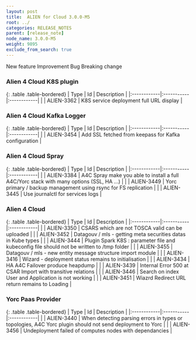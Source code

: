 ```yaml
---
layout: post
title:  ALIEN for Cloud 3.0.0-M5
root: ../
categories: RELEASE_NOTES
parent: [release_note]
node_name: 3.0.0-M5
weight: 9895
exclude_from_search: true
---
```





<i class="fa fa-plus text-success"></i> New feature <i class="fa fa-level-up text-primary"></i> Improvement  <i class="fa fa-bug text-danger"></i> Bug <i class="fa fa-exclamation-triangle text-warning"></i> Breaking change


### Alien 4 Cloud K8S plugin



  {: .table .table-bordered}
  | Type        | Id         | Description |
  |:------------|:-----------|:------------|
    |  <i class="fa fa-plus text-success"></i> | ALIEN-3362 | K8S service deployment full URL display  |
      


### Alien 4 Cloud Kafka Logger



  {: .table .table-bordered}
  | Type        | Id         | Description |
  |:------------|:-----------|:------------|
    |  <i class="fa fa-plus text-success"></i> | ALIEN-3454 | Add SSL fetched from keepass for Kafka configuration  |
      


### Alien 4 Cloud Spray



  {: .table .table-bordered}
  | Type        | Id         | Description |
  |:------------|:-----------|:------------|
    |  <i class="fa fa-plus text-success"></i> | ALIEN-3384 | A4C Spray make you able to install a full A4C/Yorc stack with many options (SSL, HA ...)  |
    |  <i class="fa fa-plus text-success"></i> | ALIEN-3449 | Yorc primary / backup management using rsync for FS replication  |
      |  <i class="fa fa-level-up text-primary"></i> | ALIEN-3445 | Use journalctl for services logs  |
    


### Alien 4 Cloud



  {: .table .table-bordered}
  | Type        | Id         | Description |
  |:------------|:-----------|:------------|
    |  <i class="fa fa-plus text-success"></i> | ALIEN-3350 | CSARS which are not TOSCA valid can be uploaded   |
    |  <i class="fa fa-plus text-success"></i> | ALIEN-3452 | Datagouv / mls - getting meta securities datas in Kube types  |
      |  <i class="fa fa-level-up text-primary"></i> | ALIEN-3444 | Plugin Spark K8S : parameter file and kubeconfig file should not be written to /tmp folder  |
    |  <i class="fa fa-level-up text-primary"></i> | ALIEN-3455 | Datagouv / mls - new entity message structure import module  |
      |  <i class="fa fa-bug text-danger"></i> | ALIEN-3416 | Wizard - deployment  status remains to initialisation  |
    |  <i class="fa fa-bug text-danger"></i> | ALIEN-3434 | HA A4C Failover produce heapdump  |
    |  <i class="fa fa-bug text-danger"></i> | ALIEN-3439 | Internal Error 500 at CSAR Import with transitive relations  |
    |  <i class="fa fa-bug text-danger"></i> | ALIEN-3446 | Search on index User and Application is not working  |
    |  <i class="fa fa-bug text-danger"></i> | ALIEN-3451 | Wiazrd Redirect URL return remains to Loading  |
  


### Yorc Paas Provider



  {: .table .table-bordered}
  | Type        | Id         | Description |
  |:------------|:-----------|:------------|
        |  <i class="fa fa-bug text-danger"></i> | ALIEN-3440 | When detecting parsing errors in types or topologies, A4C Yorc plugin should not send deployment to Yorc  |
    |  <i class="fa fa-bug text-danger"></i> | ALIEN-3456 | Undeployment failed of computes nodes with dependancies  |
  

